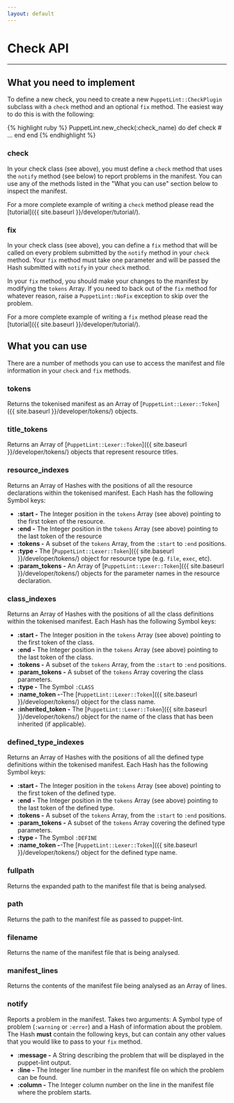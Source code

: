 ```yaml
---
layout: default
---
```

# Check API

---

## What you need to implement

To define a new check, you need to create a new `PuppetLint::CheckPlugin`
subclass with a `check` method and an optional `fix` method.  The easiest way
to do this is with the following:

{% highlight ruby %}
PuppetLint.new_check(:check_name) do
  def check
    # ...
  end
end
{% endhighlight %}

### check

In your check class (see above), you must define a `check` method that uses the
`notify` method (see below) to report problems in the manifest.  You can use
any of the methods listed in the "What you can use" section below to inspect
the manifest.

For a more complete example of writing a `check` method please
read the [tutorial]({{ site.baseurl }}/developer/tutorial/).

### fix

In your check class (see above), you can define a `fix` method that will be
called on every problem submitted by the `notify` method in your `check`
method.  Your `fix` method must take one parameter and will be passed the Hash
submitted with `notify` in your `check` method.

In your `fix` method, you should make your changes to the manifest by modifying
the `tokens` Array.  If you need to back out of the `fix` method for whatever
reason, raise a `PuppetLint::NoFix` exception to skip over the problem.

For a more complete example of writing a `fix` method please read the
[tutorial]({{ site.baseurl }}/developer/tutorial/).

## What you can use

There are a number of methods you can use to access the manifest and file
information in your `check` and `fix` methods.

### tokens

Returns the tokenised manifest as an Array of
[`PuppetLint::Lexer::Token`]({{ site.baseurl }}/developer/tokens/) objects.

### title_tokens

Returns an Array of [`PuppetLint::Lexer::Token`]({{ site.baseurl }}/developer/tokens/) objects
that represent resource titles.

### resource_indexes

Returns an Array of Hashes with the positions of all the resource declarations
within the tokenised manifest.  Each Hash has the following Symbol keys:

 * **:start -** The Integer position in the `tokens` Array (see above) pointing
   to the first token of the resource.
 * **:end -** The Integer position in the `tokens` Array (see above) pointing
   to the last token of the resource
 * **:tokens -** A subset of the `tokens` Array, from the `:start` to `:end`
   positions.
 * **:type -** The [`PuppetLint::Lexer::Token`]({{ site.baseurl }}/developer/tokens/) object for
   resource type (e.g. `file`, `exec`, etc).
 * **:param_tokens -** An Array of
   [`PuppetLint::Lexer::Token`]({{ site.baseurl }}/developer/tokens/) objects for the parameter
   names in the resource declaration.

### class_indexes

Returns an Array of Hashes with the positions of all the class definitions
within the tokenised manifest.  Each Hash has the following Symbol keys:

 * **:start -** The Integer position in the `tokens` Array (see above) pointing
   to the first token of the class.
 * **:end -** The Integer position in the `tokens` Array (see above) pointing
   to the last token of the class.
 * **:tokens -** A subset of the `tokens` Array, from the `:start` to `:end`
   positions.
 * **:param_tokens -** A subset of the `tokens` Array covering the class
   parameters.
 * **:type -** The Symbol `:CLASS`
 * **:name_token -**-The [`PuppetLint::Lexer::Token`]({{ site.baseurl }}/developer/tokens/)
   object for the class name.
 * **:inherited_token -** The [`PuppetLint::Lexer::Token`]({{ site.baseurl }}/developer/tokens/)
   object for the name of the class that has been inherited (if applicable).

### defined_type_indexes

Returns an Array of Hashes with the positions of all the defined type
definitions within the tokenised manifest.  Each Hash has the following Symbol
keys:

 * **:start -** The Integer position in the `tokens` Array (see above) pointing
   to the first token of the defined type.
 * **:end -** The Integer position in the `tokens` Array (see above) pointing
   to the last token of the defined type.
 * **:tokens -** A subset of the `tokens` Array, from the `:start` to `:end`
   positions.
 * **:param_tokens -** A subset of the `tokens` Array covering the defined type
   parameters.
 * **:type -** The Symbol `:DEFINE`
 * **:name_token -**-The [`PuppetLint::Lexer::Token`]({{ site.baseurl }}/developer/tokens/)
   object for the defined type name.

### fullpath

Returns the expanded path to the manifest file that is being analysed.

### path

Returns the path to the manifest file as passed to puppet-lint.

### filename

Returns the name of the manifest file that is being analysed.

### manifest_lines

Returns the contents of the manifest file being analysed as an Array of lines.

### notify

Reports a problem in the manifest. Takes two arguments: A Symbol type of
problem (`:warning` or `:error`) and a Hash of information about the problem.
The Hash **must** contain the following keys, but can contain any other values
that you would like to pass to your `fix` method.

 * **:message -** A String describing the problem that will be displayed in the
   puppet-lint output.
 * **:line -** The Integer line number in the manifest file on which the
   problem can be found.
 * **:column -** The Integer column number on the line in the manifest file
   where the problem starts.
